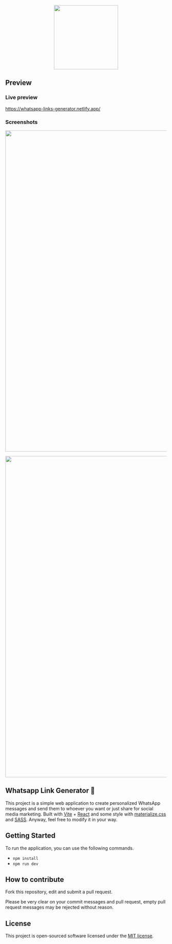 <p align="center"><a href="#" target="_blank"><img src="https://user-images.githubusercontent.com/83037408/173492560-ed187725-e8be-41e0-8057-2a077ccc8026.svg" width="200"></a></p>

## Preview

### Live preview
https://whatsapp-links-generator.netlify.app/

### Screenshots
<p align="center"><a href="#" target="_blank"><img src="https://user-images.githubusercontent.com/83037408/173505373-c7e65d9b-ccd4-4a75-83ba-5453d4cc4534.png" width="1000"></a></p>

<p align="center"><a href="#" target="_blank"><img src="https://user-images.githubusercontent.com/83037408/173504806-6dadd819-41f0-4c5a-8534-1e63f1675a59.png" width="1000"></a></p>

## Whatsapp Link Generator 📱

This project is a simple web application to create personalized WhatsApp messages and send them to whoever you want or just share for social media marketing. Built with [Vite](https://vitejs.dev/) + [React](https://reactjs.org/) and some style with [materialize.css](https://materializecss.com/) and [SASS](https://sass-lang.com/). Anyway, feel free to modify it in your way.

## Getting Started

To run the application, you can use the following commands.

- `npm install`
- `npm run dev`

## How to contribute

Fork this repository, edit and submit a pull request.

Please be very clear on your commit messages and pull request, empty pull request messages may be rejected without reason.

## License

This project is open-sourced software licensed under the [MIT license](https://opensource.org/licenses/MIT).
